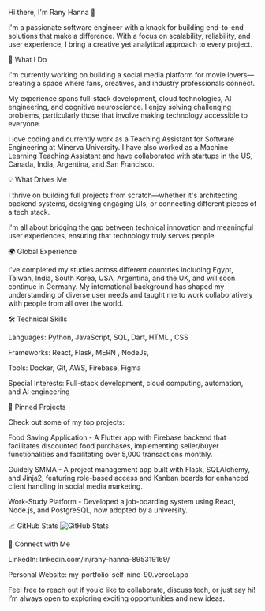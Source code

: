 Hi there, I'm Rany Hanna 👋

I'm a passionate software engineer with a knack for building end-to-end solutions that make a difference. With a focus on scalability, reliability, and user experience, I bring a creative yet analytical approach to every project.

🚀 What I Do

I'm currently working on building a social media platform for movie lovers—creating a space where fans, creatives, and industry professionals connect.

My experience spans full-stack development, cloud technologies, AI engineering, and cognitive neuroscience. I enjoy solving challenging problems, particularly those that involve making technology accessible to everyone.

I love coding and currently work as a Teaching Assistant for Software Engineering at Minerva University. I have also worked as a Machine Learning Teaching Assistant and have collaborated with startups in the US, Canada, India, Argentina, and San Francisco.

💡 What Drives Me

I thrive on building full projects from scratch—whether it's architecting backend systems, designing engaging UIs, or connecting different pieces of a tech stack.

I'm all about bridging the gap between technical innovation and meaningful user experiences, ensuring that technology truly serves people.

🌍 Global Experience

I've completed my studies across different countries including Egypt, Taiwan, India, South Korea, USA, Argentina, and the UK, and will soon continue in Germany. My international background has shaped my understanding of diverse user needs and taught me to work collaboratively with people from all over the world.

🛠️ Technical Skills

Languages: Python, JavaScript, SQL, Dart, HTML , CSS

Frameworks: React, Flask, MERN , NodeJs, 

Tools: Docker, Git, AWS, Firebase, Figma

Special Interests: Full-stack development, cloud computing, automation, and AI engineering

📌 Pinned Projects

Check out some of my top projects:

Food Saving Application - A Flutter app with Firebase backend that facilitates discounted food purchases, implementing seller/buyer functionalities and facilitating over 5,000 transactions monthly.

Guidely SMMA - A project management app built with Flask, SQLAlchemy, and Jinja2, featuring role-based access and Kanban boards for enhanced client handling in social media marketing.

Work-Study Platform - Developed a job-boarding system using React, Node.js, and PostgreSQL, now adopted by a university.

📈 GitHub Stats
![GitHub Stats](https://github-readme-stats.vercel.app/api?username=Rany29-coder&show_icons=true&theme=radical)



🤝 Connect with Me

LinkedIn: linkedin.com/in/rany-hanna-895319169/

Personal Website: my-portfolio-self-nine-90.vercel.app

Feel free to reach out if you’d like to collaborate, discuss tech, or just say hi! I’m always open to exploring exciting opportunities and new ideas.

